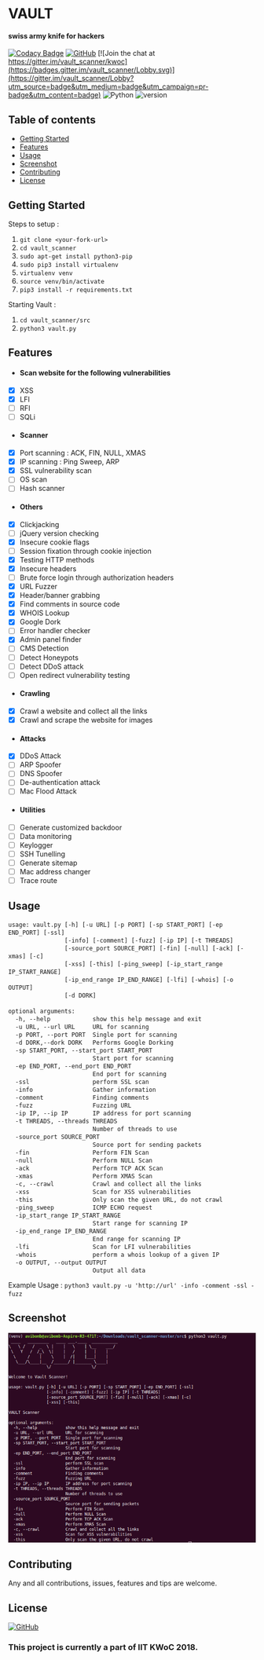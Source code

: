 # VAULT 
#### swiss army knife for hackers

[![Codacy Badge](https://api.codacy.com/project/badge/Grade/740204dd950c4e49841c94f2c32af78a)](https://app.codacy.com/app/abhisharma404/vault_scanner?utm_source=github.com&utm_medium=referral&utm_content=abhisharma404/vault_scanner&utm_campaign=Badge_Grade_Dashboard)
[![GitHub](https://img.shields.io/github/license/mashape/apistatus.svg)](https://github.com/abhisharma404/vault_scanner) 
[![Join the chat at https://gitter.im/vault_scanner/kwoc](https://badges.gitter.im/vault_scanner/Lobby.svg)](https://gitter.im/vault_scanner/Lobby?utm_source=badge&utm_medium=badge&utm_campaign=pr-badge&utm_content=badge) ![Python](https://img.shields.io/badge/python-%3E%3D3-brightgreen.svg)
![version](https://img.shields.io/badge/version-0.1.0-yellow.svg)

## Table of contents
- [Getting Started](#getting-started)
- [Features](#features)
- [Usage](#usage)
- [Screenshot](#screenshot)
- [Contributing](#contributing)
- [License](#license)

## Getting Started

Steps to setup :

1. `git clone <your-fork-url>`
2. `cd vault_scanner`
3. `sudo apt-get install python3-pip`
4. `sudo pip3 install virtualenv`
5. `virtualenv venv`
6. `source venv/bin/activate`
7. `pip3 install -r requirements.txt`

Starting Vault :

1. `cd vault_scanner/src`
2. `python3 vault.py`

## Features
* #### Scan website for the following vulnerabilities
- [x] XSS
- [x] LFI
- [ ] RFI
- [ ] SQLi

* #### Scanner
- [x] Port scanning : ACK, FIN, NULL, XMAS
- [x] IP scanning : Ping Sweep, ARP
- [x] SSL vulnerability scan
- [ ] OS scan
- [ ] Hash scanner

* #### Others
- [x] Clickjacking
- [ ] jQuery version checking
- [x] Insecure cookie flags
- [ ] Session fixation through cookie injection
- [x] Testing HTTP methods
- [x] Insecure headers
- [ ] Brute force login through authorization headers
- [x] URL Fuzzer
- [x] Header/banner grabbing
- [x] Find comments in source code
- [x] WHOIS Lookup
- [x] Google Dork
- [ ] Error handler checker
- [x] Admin panel finder
- [ ] CMS Detection
- [ ] Detect Honeypots
- [ ] Detect DDoS attack
- [ ] Open redirect vulnerability testing

* #### Crawling
- [x] Crawl a website and collect all the links
- [x] Crawl and scrape the website for images

* #### Attacks
- [x] DDoS Attack
- [ ] ARP Spoofer
- [ ] DNS Spoofer
- [ ] De-authentication attack
- [ ] Mac Flood Attack

* #### Utilities
- [ ] Generate customized backdoor
- [ ] Data monitoring
- [ ] Keylogger
- [ ] SSH Tunelling
- [ ] Generate sitemap
- [ ] Mac address changer
- [ ] Trace route

## Usage

```
usage: vault.py [-h] [-u URL] [-p PORT] [-sp START_PORT] [-ep END_PORT] [-ssl]
                [-info] [-comment] [-fuzz] [-ip IP] [-t THREADS]
                [-source_port SOURCE_PORT] [-fin] [-null] [-ack] [-xmas] [-c]
                [-xss] [-this] [-ping_sweep] [-ip_start_range IP_START_RANGE]
                [-ip_end_range IP_END_RANGE] [-lfi] [-whois] [-o OUTPUT]
                [-d DORK]

optional arguments:
  -h, --help            show this help message and exit
  -u URL, --url URL     URL for scanning
  -p PORT, --port PORT  Single port for scanning
  -d DORK,--dork DORK   Performs Google Dorking
  -sp START_PORT, --start_port START_PORT
                        Start port for scanning
  -ep END_PORT, --end_port END_PORT
                        End port for scanning
  -ssl                  perform SSL scan
  -info                 Gather information
  -comment              Finding comments
  -fuzz                 Fuzzing URL
  -ip IP, --ip IP       IP address for port scanning
  -t THREADS, --threads THREADS
                        Number of threads to use
  -source_port SOURCE_PORT
                        Source port for sending packets
  -fin                  Perform FIN Scan
  -null                 Perform NULL Scan
  -ack                  Perform TCP ACK Scan
  -xmas                 Perform XMAS Scan
  -c, --crawl           Crawl and collect all the links
  -xss                  Scan for XSS vulnerabilities
  -this                 Only scan the given URL, do not crawl
  -ping_sweep           ICMP ECHO request
  -ip_start_range IP_START_RANGE
                        Start range for scanning IP
  -ip_end_range IP_END_RANGE
                        End range for scanning IP
  -lfi                  Scan for LFI vulnerabilities
  -whois                perform a whois lookup of a given IP
  -o OUTPUT, --output OUTPUT
                        Output all data
```

Example Usage : `python3 vault.py -u 'http://url' -info -comment -ssl -fuzz`

## Screenshot
![](logo/Initial_Setup.png)

## Contributing
Any and all contributions, issues, features and tips are welcome.

## License
[![GitHub](https://img.shields.io/github/license/mashape/apistatus.svg)](https://github.com/abhisharma404/vault_scanner) 

### This project is currently a part of IIT KWoC 2018.
